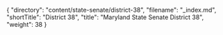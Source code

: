 {
  "directory": "content/state-senate/district-38",
  "filename": "_index.md",
  "shortTitle": "District 38",
  "title": "Maryland State Senate District 38",
  "weight": 38
}

